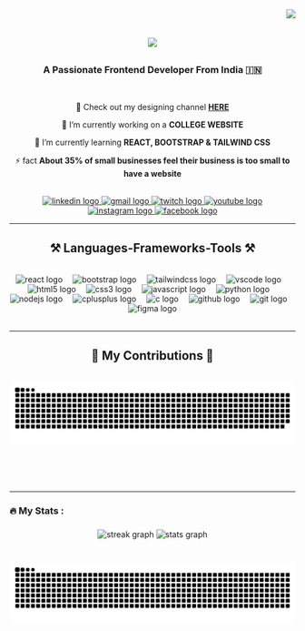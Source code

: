 <img align="right" height="20" src="https://visitor-badge.laobi.icu/badge?page_id=salesp07.salesp07" />

<h1 align="center">
    <img src="https://readme-typing-svg.herokuapp.com/?font=Righteous&size=35&center=true&vCenter=true&width=500&height=70&duration=4000&lines=Hi+There!+👋;+I'm+Paras+Salunke!;" />
</h1>

<h3 align="center">A Passionate Frontend Developer From India 🇮🇳</h3>

<br/>

<div align="center">

🎯 Check out my designing channel **[HERE](https://youtube.com/@ParasSalunkeArts)**
 
 🔭 I’m currently working on a **COLLEGE WEBSITE**
 
 🌱 I’m currently learning **REACT, BOOTSTRAP & TAILWIND CSS**

⚡ fact **About 35% of small businesses feel their business is too small to have a website**

 </div>

<br clear="both">

<div align="center">
  <a href="https://www.linkedin.com/in/salunkeparasofficial" target="_blank">
    <img src="https://img.shields.io/static/v1?message=LinkedIn&logo=linkedin&label=&color=0077B5&logoColor=white&labelColor=&style=for-the-badge" height="33" alt="linkedin logo"  />
  </a>
  <a href="salunkeparasorg@gmail.com" target="_blank">
    <img src="https://img.shields.io/static/v1?message=Gmail&logo=gmail&label=&color=D14836&logoColor=white&labelColor=&style=for-the-badge" height="33" alt="gmail logo"  />
  </a>
  <a href="https://twitter.com/Paras__Salunke" target="_blank">
    <img src="https://img.shields.io/static/v1?message=Twitch&logo=twitch&label=&color=9146FF&logoColor=white&labelColor=&style=for-the-badge" height="33" alt="twitch logo"  />
  </a>
  <a href="https://www.youtube.com/@ParasSalunke" target="_blank">
    <img src="https://img.shields.io/static/v1?message=Youtube&logo=youtube&label=&color=FF0000&logoColor=white&labelColor=&style=for-the-badge" height="33" alt="youtube logo"  />
  </a>
  <a href="https://www.instagram.com/paras_salunke" target="_blank">
    <img src="https://img.shields.io/static/v1?message=Instagram&logo=instagram&label=&color=fa7e1e&logoColor=white&labelColor=&style=for-the-badge" height="33" alt="instagram logo"  />
  </a>
  <a href="https://www.facebook.com/ParasSalunkeOfficial" target="_blank">
    <img src="https://img.shields.io/static/v1?message=Facebook&logo=facebook&label=&color=1877F2&logoColor=white&labelColor=&style=for-the-badge" height="33" alt="facebook logo"  />
  </a>
</div>

<hr/>

<h2 align="center">⚒️ Languages-Frameworks-Tools ⚒️</h2>
<br/>
<div align="center">
  <img src="https://skillicons.dev/icons?i=react" height="70" alt="react logo"  />
  <img width="10" />
  <img src="https://skillicons.dev/icons?i=bootstrap" height="70" alt="bootstrap logo"  />
  <img width="10" />
  <img src="https://skillicons.dev/icons?i=tailwind" height="70" alt="tailwindcss logo"  />
  <img width="10" />
  <img src="https://skillicons.dev/icons?i=vscode" height="70" alt="vscode logo"  />
  <img width="10" />
  <img src="https://skillicons.dev/icons?i=html" height="70" alt="html5 logo"  />
  <img width="10" />
  <img src="https://skillicons.dev/icons?i=css" height="70" alt="css3 logo"  />
  <img width="10" />
  <img src="https://skillicons.dev/icons?i=js" height="70" alt="javascript logo"  />
  <img width="10" />
  <img src="https://skillicons.dev/icons?i=py" height="70" alt="python logo"  />
  <img width="10" />
  <img src="https://skillicons.dev/icons?i=nodejs" height="70" alt="nodejs logo"  />
  <img width="10" />
  <img src="https://skillicons.dev/icons?i=cpp" height="70" alt="cplusplus logo"  />
  <img width="10" />
  <img src="https://skillicons.dev/icons?i=c" height="70" alt="c logo"  />
  <img width="10" />
  <img src="https://skillicons.dev/icons?i=github" height="70" alt="github logo"  />
  <img width="10" />
  <img src="https://skillicons.dev/icons?i=git" height="70" alt="git logo"  />
  <img width="10" />
  <img src="https://skillicons.dev/icons?i=figma" height="70" alt="figma logo"  />
</div>
<br/>
<hr/>

<div align="center">
  <h2>🐍 My Contributions 🐍</h2>
  <br>
  <img alt="snake eating my contributions" src="https://raw.githubusercontent.com/salesp07/salesp07/output/github-contribution-grid-snake.svg" />
  
  <br/><br/><br/>
</div>

<hr/>


<h3 align="left">🔥   My Stats :</h3>

###

<div align="center">
  <img src="https://streak-stats.demolab.com?user=ParasSalunke&locale=en&mode=daily&theme=dark&hide_border=false&border_radius=5&order=3" height="220" alt="streak graph"  />
  <img src="https://github-readme-stats.vercel.app/api?username=ParasSalunke&hide_title=false&hide_rank=false&show_icons=true&include_all_commits=true&count_private=true&disable_animations=false&theme=dracula&locale=en&hide_border=false&order=1" height="250" alt="stats graph"  />
</div>

###

<br clear="both">

<img src="https://raw.githubusercontent.com/ParasSalunke/ParasSalunke/output/snake.svg" alt="Snake animation" />

###
